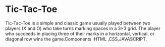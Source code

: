 # Tic-Tac-Toe
Tic-Tac-Toe is a simple and classic game usually played between two players (X and O) who take turns marking spaces in a 3×3 grid. The player who succeeds in placing three of their marks in a horizontal, vertical, or diagonal row wins the game.Components :HTML ,CSS,JAVASCRIPT.
